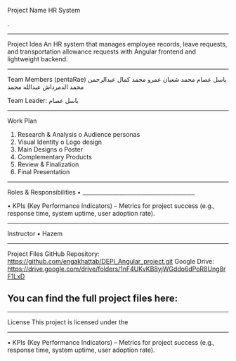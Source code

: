 Project Name
HR System

.
________________________________________
Project Idea
An HR system that manages employee records, leave requests, and transportation allowance requests with Angular frontend and lightweight backend.

________________________________________
Team Members (pentaRae)
باسل عصام محمد شعبان
عمرو محمد كمال
عبدالرحمن محمد الدمرداش
عبدالله محمد

Team Leader: باسل عصام

________________________________________
Work Plan
1.	Research & Analysis
o	Audience personas
2.	Visual Identity
o	Logo design
3.	Main Designs
o	Poster
4.	Complementary Products
5.	Review & Finalization
6.	Final Presentation
________________________________________
Roles & Responsibilities
•	________________________________________


•	KPIs (Key Performance Indicators) – Metrics for project success (e.g., response time, system uptime, user adoption rate).

________________________________________


Instructor 
•	Hazem

________________________________________


Project Files
GitHub Repository: https://github.com/engakhattab/DEPI_Angular_project.git
Google Drive: https://drive.google.com/drive/folders/1nF4UKvKB8yjWGddo6dPoR8Ung8rF1LxD

You can find the full project files here:
--------
________________________________________
License
This project is licensed under the 
________________________________________
•	KPIs (Key Performance Indicators) – Metrics for project success (e.g., response time, system uptime, user adoption rate).

